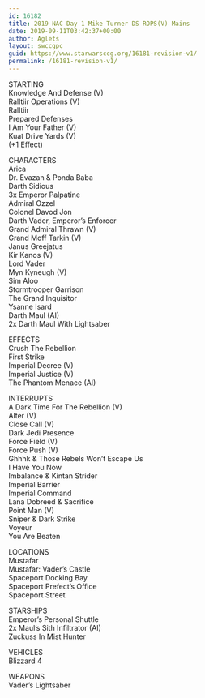 ```yaml
---
id: 16182
title: 2019 NAC Day 1 Mike Turner DS ROPS(V) Mains
date: 2019-09-11T03:42:37+00:00
author: Aglets
layout: swccgpc
guid: https://www.starwarsccg.org/16181-revision-v1/
permalink: /16181-revision-v1/
---
```

STARTING  
Knowledge And Defense (V)  
Ralltiir Operations (V)  
Ralltiir  
Prepared Defenses  
I Am Your Father (V)  
Kuat Drive Yards (V)  
(+1 Effect)

CHARACTERS  
Arica  
Dr. Evazan & Ponda Baba  
Darth Sidious  
3x Emperor Palpatine  
Admiral Ozzel  
Colonel Davod Jon  
Darth Vader, Emperor&#8217;s Enforcer  
Grand Admiral Thrawn (V)  
Grand Moff Tarkin (V)  
Janus Greejatus  
Kir Kanos (V)  
Lord Vader  
Myn Kyneugh (V)  
Sim Aloo  
Stormtrooper Garrison  
The Grand Inquisitor  
Ysanne Isard  
Darth Maul (AI)  
2x Darth Maul With Lightsaber

EFFECTS  
Crush The Rebellion  
First Strike  
Imperial Decree (V)  
Imperial Justice (V)  
The Phantom Menace (AI)

INTERRUPTS  
A Dark Time For The Rebellion (V)  
Alter (V)  
Close Call (V)  
Dark Jedi Presence  
Force Field (V)  
Force Push (V)  
Ghhhk & Those Rebels Won&#8217;t Escape Us  
I Have You Now  
Imbalance & Kintan Strider  
Imperial Barrier  
Imperial Command  
Lana Dobreed & Sacrifice  
Point Man (V)  
Sniper & Dark Strike  
Voyeur  
You Are Beaten

LOCATIONS  
Mustafar  
Mustafar: Vader&#8217;s Castle  
Spaceport Docking Bay  
Spaceport Prefect&#8217;s Office  
Spaceport Street

STARSHIPS  
Emperor&#8217;s Personal Shuttle  
2x Maul&#8217;s Sith Infiltrator (AI)  
Zuckuss In Mist Hunter

VEHICLES  
Blizzard 4

WEAPONS  
Vader&#8217;s Lightsaber